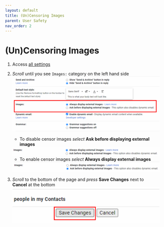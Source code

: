 ```yaml
---
layout: default
title: (Un)Censoring Images
parent: User Safety
nav_order: 2
---
```


# (Un)Censoring Images

1. Access [all settings](https://joonior-programmer.github.io/Gmail_Docs/docs/basics)

2. *Scroll* until you see ```Images:``` category on the left hand side
    <img src = "https://github.com/Joonior-Programmer/Gmail_Docs/blob/master/assets/images/imagesCategory.png?raw=true">

    - To disable censor images *select* **Ask before displaying external images**
    <img src = "https://github.com/Joonior-Programmer/Gmail_Docs/blob/master/assets/images/enableImages.png?raw=true">

    - To enable censor images *select* **Always display external images**
    <img src = "https://github.com/Joonior-Programmer/Gmail_Docs/blob/master/assets/images/disableImages.png?raw=true">

3. *Scroll* to the bottom of the page and *press* **Save Changes** next to **Cancel** at the bottom
    <img src = "https://github.com/Joonior-Programmer/Gmail_Docs/blob/master/assets/images/saveChanges.png?raw=true">